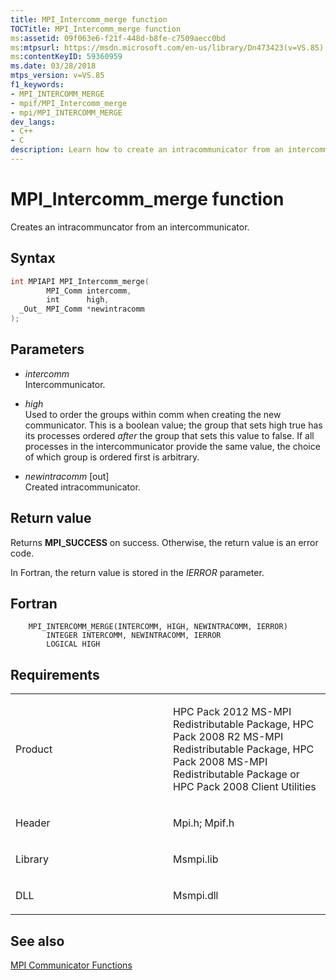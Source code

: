 ```yaml
---
title: MPI_Intercomm_merge function
TOCTitle: MPI_Intercomm_merge function
ms:assetid: 09f063e6-f21f-448d-b8fe-c7509aecc0bd
ms:mtpsurl: https://msdn.microsoft.com/en-us/library/Dn473423(v=VS.85)
ms:contentKeyID: 59360959
ms.date: 03/28/2018
mtps_version: v=VS.85
f1_keywords:
- MPI_INTERCOMM_MERGE
- mpif/MPI_Intercomm_merge
- mpi/MPI_INTERCOMM_MERGE
dev_langs:
- C++
- C
description: Learn how to create an intracommunicator from an intercommunicator using MPI_Intercomm_merge function on Microsoft's official site.
---
```


# MPI\_Intercomm\_merge function

Creates an intracommuncator from an intercommunicator.

## Syntax

``` c++
int MPIAPI MPI_Intercomm_merge(
        MPI_Comm intercomm,
        int      high,
  _Out_ MPI_Comm *newintracomm
);
```

## Parameters

  - *intercomm*  
    Intercommunicator.

  - *high*  
    Used to order the groups within comm when creating the new communicator.  This is a boolean value; the group that sets high true has its processes ordered *after* the group that sets this value to false.  If all processes in the intercommunicator provide the same value, the choice of which group is ordered first is arbitrary.

  - *newintracomm* \[out\]  
    Created intracommunicator.

## Return value

Returns **MPI\_SUCCESS** on success. Otherwise, the return value is an error code.

In Fortran, the return value is stored in the *IERROR* parameter.

## Fortran

``` FORTRAN
    MPI_INTERCOMM_MERGE(INTERCOMM, HIGH, NEWINTRACOMM, IERROR)
        INTEGER INTERCOMM, NEWINTRACOMM, IERROR
        LOGICAL HIGH
```

## Requirements

<table>
<colgroup>
<col style="width: 50%" />
<col style="width: 50%" />
</colgroup>
<tbody>
<tr class="odd">
<td><p>Product</p></td>
<td><p>HPC Pack 2012 MS-MPI Redistributable Package, HPC Pack 2008 R2 MS-MPI Redistributable Package, HPC Pack 2008 MS-MPI Redistributable Package or HPC Pack 2008 Client Utilities</p></td>
</tr>
<tr class="even">
<td><p>Header</p></td>
<td>Mpi.h;
Mpif.h</td>
</tr>
<tr class="odd">
<td><p>Library</p></td>
<td>Msmpi.lib</td>
</tr>
<tr class="even">
<td><p>DLL</p></td>
<td>Msmpi.dll</td>
</tr>
</tbody>
</table>


## See also

[MPI Communicator Functions](mpi-communicator-functions.md)

